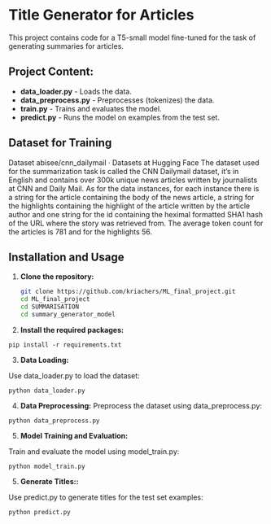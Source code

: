 # Title Generator for Articles

This project contains code for a T5-small model fine-tuned for the task of generating summaries for articles.

## Project Content:

- **data_loader.py** - Loads the data.
- **data_preprocess.py** - Preprocesses (tokenizes) the data.
- **train.py** - Trains and evaluates the model.
- **predict.py** - Runs the model on examples from the test set.

## Dataset for Training

Dataset
abisee/cnn_dailymail · Datasets at Hugging Face
The dataset used for the summarization task is called the CNN Dailymail dataset, it’s in English and contains over 300k unique news articles written by journalists at CNN and Daily Mail.
As for the data instances, for each instance there is a string for the article containing the body of the news article, a string for the highlights containing the highlight of the article written by the article author and one string for the id containing the heximal formatted SHA1 hash of the URL where the story was retrieved from. The average token count for the articles is 781 and for the highlights 56.


## Installation and Usage

1. **Clone the repository:**

   ```bash
   git clone https://github.com/kriachers/ML_final_project.git
   cd ML_final_project
   cd SUMMARISATION
   cd summary_generator_model
   ```

2. **Install the required packages:**

```
pip install -r requirements.txt
```
3. **Data Loading:**

Use data_loader.py to load the dataset:
```
python data_loader.py
```

4. **Data Preprocessing:**
Preprocess the dataset using data_preprocess.py:

```
python data_preprocess.py
```

5. **Model Training and Evaluation:**


Train and evaluate the model using model_train.py:

```
python model_train.py
```

5. **Generate Titles::**


Use predict.py to generate titles for the test set examples:

```
python predict.py
```




